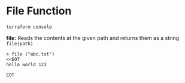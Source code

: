 # File Function

```
terraform console
```

**file:** Reads the contents at the given path and returns them as a string
```file(path)```
```
> file ("abc.txt")
<<EOT
hello world 123

EOT
```
